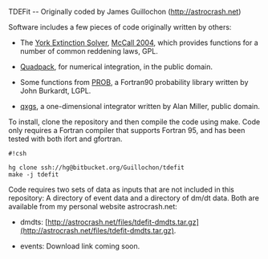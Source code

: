 TDEFit -- Originally coded by James Guillochon (http://astrocrash.net)

Software includes a few pieces of code originally written by others:

* The [York Extinction Solver](http://www.cadc-ccda.hia-iha.nrc-cnrc.gc.ca/staging/proc/tmp/www/YorkExtinctionSolver/fortran/), [McCall 2004](http://adsabs.harvard.edu/abs/2004AJ....128.2144M), which provides functions for a number of common reddening laws, GPL.

* [Quadpack](https://en.wikipedia.org/wiki/QUADPACK), for numerical integration, in the public domain.

* Some functions from [PROB](https://people.sc.fsu.edu/~jburkardt/f_src/prob/prob.html), a Fortran90 probability library written by John Burkardt, LGPL.

* [qxgs](http://jblevins.org/mirror/amiller/), a one-dimensional integrator written by Alan Miller, public domain.

To install, clone the repository and then compile the code using make. Code only requires a Fortran compiler that supports Fortran 95, and has been tested with both ifort and gfortran.

```
#!csh

hg clone ssh://hg@bitbucket.org/Guillochon/tdefit
make -j tdefit
```

Code requires two sets of data as inputs that are not included in this repository: A directory of event data and a directory of dm/dt data. Both are available from my personal website astrocrash.net:

* dmdts: [http://astrocrash.net/files/tdefit-dmdts.tar.gz](http://astrocrash.net/files/tdefit-dmdts.tar.gz).

* events: Download link coming soon.